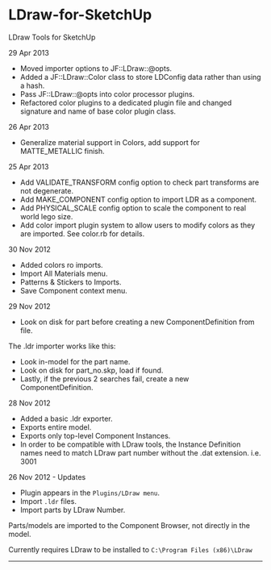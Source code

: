 LDraw-for-SketchUp
==================

LDraw Tools for SketchUp

29 Apr 2013

 * Moved importer options to JF::LDraw::@opts.
 * Added a JF::LDraw::Color class to store LDConfig data rather than using a hash.
 * Pass JF::LDraw::@opts into color processor plugins.
 * Refactored color plugins to a dedicated plugin file and changed signature and name of base color plugin class.

26 Apr 2013

 * Generalize material support in Colors, add support for MATTE_METALLIC finish.

25 Apr 2013

 * Add VALIDATE_TRANSFORM config option to check part transforms are not degenerate.
 * Add MAKE_COMPONENT config option to import LDR as a component.
 * Add PHYSICAL_SCALE config option to scale the component to real world lego size.
 * Add color import plugin system to allow users to modify colors as they are imported. See color.rb for details.

30 Nov 2012

 * Added colors ro imports.
 * Import All Materials menu.
 * Patterns & Stickers to Imports.
 * Save Component context menu.

29 Nov 2012

 * Look on disk for part before creating a new ComponentDefinition from file. 

  The .ldr importer works like this:
   * Look in-model for the part name.
   * Look on disk for part_no.skp, load if found.
   * Lastly, if the previous 2 searches fail, create a new ComponentDefinition.

28 Nov 2012

 * Added a basic .ldr exporter.
  * Exports entire model. 
  * Exports only top-level Component Instances. 
  * In order to be compatible with LDraw tools, the Instance Definition names need to match LDraw part number without the
   .dat extension. i.e. 3001

26 Nov 2012 - Updates

* Plugin appears in the `Plugins/LDraw menu`.
* Import `.ldr` files.
* Import parts by LDraw Number.

Parts/models are imported to the Component Browser, not directly in the model.

Currently requires LDraw to be installed to `C:\Program Files (x86)\LDraw`

----

